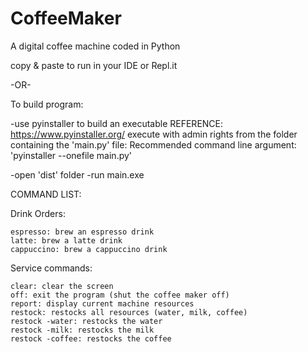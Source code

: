 # CoffeeMaker
A digital coffee machine coded in Python

copy & paste to run in your IDE or Repl.it

-OR-

To build program:

-use pyinstaller to build an executable
REFERENCE: https://www.pyinstaller.org/
execute with admin rights from the folder containing the 'main.py' file:
Recommended command line argument: 
'pyinstaller --onefile main.py'

-open 'dist' folder
-run main.exe

COMMAND LIST:

Drink Orders:

    espresso: brew an espresso drink
    latte: brew a latte drink
    cappuccino: brew a cappuccino drink

Service commands:

    clear: clear the screen
    off: exit the program (shut the coffee maker off)
    report: display current machine resources
    restock: restocks all resources (water, milk, coffee)
    restock -water: restocks the water
    restock -milk: restocks the milk
    restock -coffee: restocks the coffee
